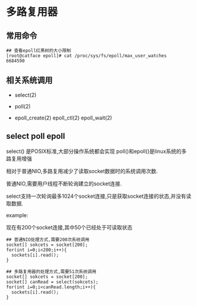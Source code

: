 # 多路复用器

## 常用命令

~~~shell
## 查看epoll红黑树的大小限制
[root@catface epoll]# cat /proc/sys/fs/epoll/max_user_watches
6684590
~~~

## 相关系统调用

* select(2)

* poll(2)

* epoll_create(2) epoll_ctl(2) epoll_wait(2)

## select poll epoll

select() 是POSIX标准,大部分操作系统都会实现 poll()和epoll()是linux系统的多路复用增强

相对于普通NIO,多路复用减少了读取socket数据时的系统调用次数.

普通NIO,需要用户线程不断轮询建立的socket连接.

select支持一次轮询最多1024个socket连接,只是获取socket连接的状态,并没有读取数据.

example:

现在有200个socket连接,其中50个已经处于可读取状态

~~~shell
## 普通NIO处理方式,需要200次系统调用
socket[] sokcets = socket[200];
for(int i=0;i<200;i++){
  sockets[i].read();
}

## 多路复用器的处理方式,需要51次系统调用
socket[] sokcets = socket[200];
socket[] canRead = select(sokcets);
for(int i=0;i<canRead.length;i++){
  sockets[i].read();
}
~~~



